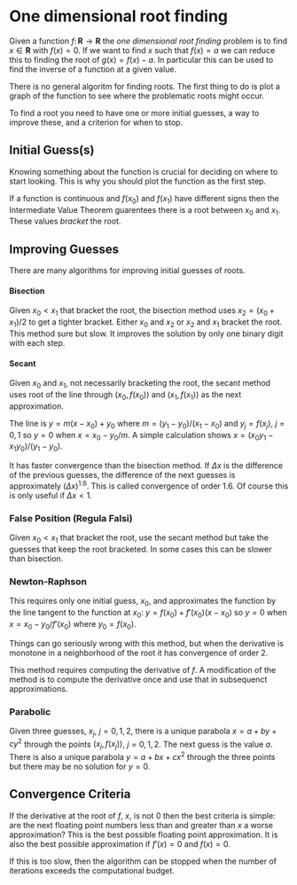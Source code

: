 # One dimensional root finding

Given a function $f\colon\mathbf{R}\to\mathbf{R}$ the _one dimensional root finding_ problem is
to find $x\in\mathbf{R}$ with $f(x) = 0$. If we want to find $x$ such that $f(x) = a$ we can
reduce this to finding the root of $g(x) = f(x) - a$. In particular this can be used to
find the inverse of a function at a given value.

There is no general algoritm for finding roots. The first thing to do is plot a graph of
the function to see where the problematic roots might occur.

To find a root you need to have one or more initial guesses, a way to improve these,
and a criterion for when to stop.

## Initial Guess(s)

Knowing something about the function is crucial for deciding on where to start looking.
This is why you should plot the function as the first step.

If a function is continuous and $f(x_0)$ and $f(x_1)$ have different signs then the
Intermediate Value Theorem guarentees there is a root between $x_0$ and $x_1$.
These values _bracket_ the root.

## Improving Guesses

There are many algorithms for improving initial guesses of roots.

#### Bisection

Given $x_0 < x_1$ that bracket the root, the bisection method uses $x_2 = (x_0 + x_1)/2$
to get a tighter bracket. Either $x_0$ and $x_2$ or $x_2$ and $x_1$ bracket the root.
This method sure but slow. It improves the solution by only one binary digit with
each step.

#### Secant

Given $x_0$ and $x_1$, not necessarily bracketing the root, the secant method uses root
of the line through $(x_0, f(x_0))$ and $(x_1, f(x_1))$ as the next approximation.

The line is $y = m(x - x_0) + y_0$ where $m = (y_1 - y_0)/(x_1 - x_0)$
and $y_j = f(x_j)$, $j = 0,1$ so $y = 0$ when $x = x_0 - y_0/m$.
A simple calculation shows $x = (x_0 y_1 - x_1 y_0)/(y_1 - y_0)$.

It has faster convergence than the bisection method. If $\Delta x$ is the difference of
the previous guesses, the difference of the next guesses is approximately $(\Delta x)^{1.6}$.
This is called convergence of order 1.6. Of course this is only useful if
$\Delta x < 1$.

### False Position (Regula Falsi)

Given $x_0 < x_1$ that bracket the root, use the secant method but take the guesses that
keep the root bracketed. In some cases this can be slower than bisection.

### Newton-Raphson

This requires only one initial guess, $x_0$, and approximates the function by 
the line tangent to the function at $x_0$: $y = f(x_0) + f'(x_0)(x - x_0)$
so $y = 0$ when $x = x_0 - y_0/f'(x_0)$ where $y_0 = f(x_0)$.

Things can go seriously wrong with this method, but when the derivative is monotone
in a neighborhood of the root it has convergence of order 2.

This method requires computing the derivative of $f$. A modification of the method
is to compute the derivative once and use that in subsequenct approximations.

### Parabolic

Given three guesses, $x_j$, $j=0,1,2$, there is a unique parabola $x =
a + by + cy^2$ through the points $(x_j, f(x_j))$, $j=0,1,2$. The next
guess is the value $a$.  There is also a unique parabola $y = a + bx +
cx^2$ through the three points but there may be no solution for $y = 0$.

## Convergence Criteria

If the derivative at the root of $f$, $x$, is not 0 then the best criteria
is simple: are the next floating point numbers less than and greater
than $x$ a worse approximation?  This is the best possible floating
point approximation. It is also the best possible approximation if
$f'(x) = 0$ and $f(x) = 0$.

If this is too slow, then the algorithm can be stopped when the
number of iterations exceeds the computational budget.
